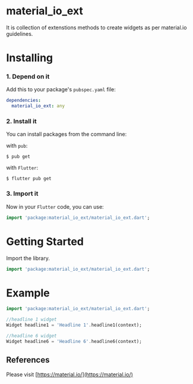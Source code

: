 # material_io_ext
It is collection of extenstions methods to create widgets as per material.io guidelines.

# Installing

### 1. Depend on it

Add this to your package's `pubspec.yaml` file:

```yaml
dependencies:
  material_io_ext: any
```

### 2. Install it

You can install packages from the command line:

with `pub`:

```
$ pub get 
```

with `Flutter`:

```
$ flutter pub get
```

### 3. Import it

Now in your `Flutter` code, you can use:

```dart
import 'package:material_io_ext/material_io_ext.dart';
```


# Getting Started

Import the library.

```dart
import 'package:material_io_ext/material_io_ext.dart';
```

# Example
```dart
import 'package:material_io_ext/material_io_ext.dart';

//headline 1 widget
Widget headline1 = 'Headline 1'.headline1(context);

//headline 6 widget
Widget headline6 = 'Headline 6'.headline6(context);
```

## References
Please visit [https://material.io/](https://material.io/)


